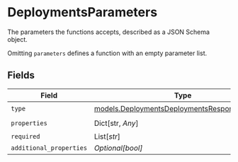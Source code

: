 # DeploymentsParameters

The parameters the functions accepts, described as a JSON Schema object. 

 Omitting `parameters` defines a function with an empty parameter list.


## Fields

| Field                                                                                              | Type                                                                                               | Required                                                                                           | Description                                                                                        |
| -------------------------------------------------------------------------------------------------- | -------------------------------------------------------------------------------------------------- | -------------------------------------------------------------------------------------------------- | -------------------------------------------------------------------------------------------------- |
| `type`                                                                                             | [models.DeploymentsDeploymentsResponse200Type](../models/deploymentsdeploymentsresponse200type.md) | :heavy_check_mark:                                                                                 | N/A                                                                                                |
| `properties`                                                                                       | Dict[str, *Any*]                                                                                   | :heavy_check_mark:                                                                                 | N/A                                                                                                |
| `required`                                                                                         | List[*str*]                                                                                        | :heavy_minus_sign:                                                                                 | N/A                                                                                                |
| `additional_properties`                                                                            | *Optional[bool]*                                                                                   | :heavy_minus_sign:                                                                                 | N/A                                                                                                |